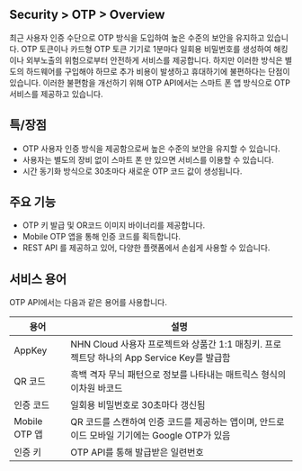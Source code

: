 ## Security > OTP > Overview

최근 사용자 인증 수단으로 OTP 방식을 도입하여 높은 수준의 보안을 유지하고 있습니다. OTP 토큰이나 카드형 OTP 토큰 기기로 1분마다 일회용 비밀번호를 생성하여 해킹이나 외부노출의 위험으로부터 안전하게 서비스를 제공합니다. 하지만 이러한 방식은 별도의 하드웨어를 구입해야 하므로 추가 비용이 발생하고 휴대하기에 불편하다는 단점이 있습니다. 이러한 불편함을 개선하기 위해 OTP API에서는 스마트 폰 앱 방식으로 OTP 서비스를 제공하고 있습니다.

## 특/장점

- OTP 사용자 인증 방식을 제공함으로써 높은 수준의 보안을 유지할 수 있습니다.
- 사용자는 별도의 장비 없이 스마트 폰 만 있으면 서비스를 이용할 수 있습니다.
- 시간 동기화 방식으로 30초마다 새로운 OTP 코드 값이 생성됩니다.

## 주요 기능

- OTP 키 발급 및 OR코드 이미지 바이너리를 제공합니다.
- Mobile OTP 앱을 통해 인증 코드를 획득합니다.
- REST API 를 제공하고 있어, 다양한 플랫폼에서 손쉽게 사용할 수 있습니다.

## 서비스 용어

OTP API에서는 다음과 같은 용어를 사용합니다.

|용어|	설명|
|---|---|
|AppKey|	NHN Cloud 사용자 프로젝트와 상품간 1:1 매칭키. 프로젝트당 하나의 App Service Key를 발급함|
|QR 코드|	흑백 격자 무늬 패턴으로 정보를 나타내는 매트릭스 형식의 이차원 바코드|
|인증 코드|	일회용 비밀번호로 30초마다 갱신됨|
|Mobile OTP 앱|	QR 코드를 스캔하여 인증 코드를 제공하는 앱이며, 안드로이드 모바일 기기에는 Google OTP가 있음|
|인증 키|	OTP API를 통해 발급받은 일련번호|
